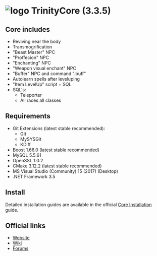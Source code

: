 # ![logo](https://community.trinitycore.org/public/style_images/1_trinitycore.png) TrinityCore (3.3.5)

## Core includes

* Reviving near the body
* Transmogrification
* "Beast Master" NPC
* "Proffecion" NPC
* "Enchanting" NPC
* "Weapon visual enchant" NPC
* "Buffer" NPC and command ".buff"
* Autolearn spells after leveluping
* "Item LevelUp" script + SQL
* SQL's:
	- Teleporter
	- All races all classes

## Requirements

* Git Extensions (latest stable recommended):
	- Git
	- MySYSGit
	- KDiff
* Boost 1.66.0 (latest stable recommended)
* MySQL 5.5.61
* OpenSSL 1.0.2
* CMake 3.12.2 (latest stable recommended)
* MS Visual Studio (Community) 15 (2017) (Desktop)
* .NET Framework 3.5

## Install

Detailed installation guides are available in the official [Core Installation](https://trinitycore.atlassian.net/wiki/spaces/tc/pages/10977329/Windows+Core+Installation) guide.

## Official links

* [Website](https://www.trinitycore.org)
* [Wiki](https://www.trinitycore.info)
* [Forums](https://community.trinitycore.org)
